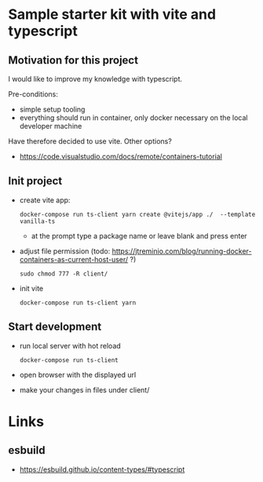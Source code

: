 # Sample starter kit with vite and typescript

## Motivation for this project

I would like to improve my knowledge with typescript. 

Pre-conditions:

* simple setup tooling
* everything should run in container, only docker necessary on the local developer machine

Have therefore decided to use vite. Other options?

* https://code.visualstudio.com/docs/remote/containers-tutorial 

## Init project

* create vite app:
  
      docker-compose run ts-client yarn create @vitejs/app ./  --template vanilla-ts
  
  * at the prompt type a package name or leave blank and press enter
  
* adjust file permission (todo: https://jtreminio.com/blog/running-docker-containers-as-current-host-user/ ?)
    
      sudo chmod 777 -R client/ 

* init vite
  
      docker-compose run ts-client yarn

## Start development  

* run local server with hot reload
    
      docker-compose run ts-client
  
* open browser with the displayed url
* make your changes in files under client/

# Links

## esbuild

* https://esbuild.github.io/content-types/#typescript

